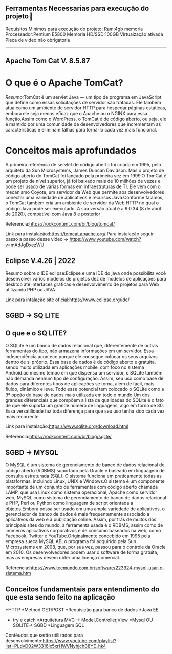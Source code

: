 ## Ferramentas Necessarias para execução do projeto🏴

Requisitos Minimos para execução do projeto:
Ram:4gb memoria
Processador:Pentium E5800
Memoria HD/SSD:100GB 
Virtuaização ativada
Placa de video:não obrigatoria

-------------------------------------------------------------------------------------------------------

## Apache Tom Cat V. 8.5.87

# O que é o  Apache TomCat?

*Resumo*:TomCat é um servlet Java — um tipo de programa em JavaScript que define como essas solicitações de servidor são tratadas. Ele também atua como um ambiente de servidor HTTP para hospedar páginas estáticas, embora ele seja menos eficaz que o Apache ou o NGINX para essa função.Assim como o WordPress, o TomCat é de código aberto, ou seja, ele é mantido por uma comunidade de desenvolvedores que incrementam as características e eliminam falhas para torná-lo cada vez mais funcional.


# Conceitos mais aprofundados

A primeira referência de servlet de código aberto foi criada em 1995, pelo arquiteto da Sun Microsystems, James Duncan Davidson. Mas o projeto de código aberto do TomCat foi lançado pela primeira vez em 1999.O TomCat é um projeto de nível superior, já foi baixado mais de 10 milhões de vezes e pode ser usado de várias formas em infraestruturas de TI. Ele vem com o mecanismo Coyote, um servidor da Web que permite aos desenvolvedores conectar uma variedade de aplicativos e recursos Java.Conforme falamos, o TomCat também cria um ambiente de servidor da Web HTTP no qual o código Java pode ser executado. A sua versão atual é a 9.0.34 (8 de abril de 2020), compatível com Java 8 e posterior

Referencia:https://rockcontent.com/br/blog/tomcat/


Link para instalação:https://tomcat.apache.org/
Para instalação seguir passo a passo desse video -> https://www.youtube.com/watch?v=mAdJgDxezWU

## Eclipse V.4.26 | 2022

Resumo sobre o IDE eclipse:Eclipse e uma IDE  do java onde possibilita você desenvolver varios modelos de projetos dez de modelos de aplicações para desktop até interfaces graficas e desenvolvimento de projetos para Web utilizando PHP ou JAVA.

Link para intalação site oficial:https://www.eclipse.org/ide/


## SGBD -> SQ LITE 


## O que e o SQ LITE?

O SQLite é um banco de dados relacional que, diferentemente de outras ferramentas do tipo, não armazena informações em um servidor. Essa independência acontece porque ele consegue colocar os seus arquivos dentro de si próprio. Essa base de dados é de código aberto e gratuita, sendo muito utilizada em aplicações mobile, com foco no sistema Android.ao mesmo tempo em que dispensa um servidor, o SQLite também não demanda nenhum tipo de configuração. Assim, seu uso como base de dados para diferentes tipos de aplicações se torna, além de fácil, mais fluído, dinâmico e leve. Todo esse potencial tem colocado o SQLite como a 9ª opção de base de dados mais utilizada em todo o mundo.Um dos grandes diferenciais que compõem a lista de qualidades do SQLite é o fato de que ele suporta um grande número de linguagens, algo em torno de 30. Essa versatilidade faz toda diferença para que seu uso tenha sido cada vez mais recorrente.

Link para instalação:https://www.sqlite.org/download.html

Referencia:https://rockcontent.com/br/blog/sqlite/

## SGBD -> MYSQL 

O MySQL é um sistema de gerenciamento de banco de dados relacional de código aberto (RDBMS) suportado pela Oracle e baseado em linguagem de consulta estruturada (SQL). O sistema funciona em praticamente todas as plataformas, incluindo Linux, UNIX e Windows.O sistema é um componente importante de um conjunto de ferramentas com código aberto chamada LAMP, que usa Linux como sistema operacional, Apache como servidor web, MySQL como sistema de gerenciamento de banco de dados relacional e PHP, Perl ou Python como linguagem de script orientada a objetos.Embora possa ser usado em uma ampla variedade de aplicativos, o gerenciador de banco de dados é mais frequentemente associado a aplicativos da web e à publicação online. Assim, por trás de muitos dos principais sites do mundo, a ferramenta usada é o RDBMS, assim como de inúmeros aplicativos corporativos e de consumo baseados na web, como Facebook, Twitter e YouTube.Originalmente concebido em 1995 pela empresa sueca MySQL AB, o programa foi adquirido pela Sun Microsystems em 2008, que, por sua vez, passou para o controle da Oracle em 2010. Os desenvolvedores podem usar o software de forma gratuita, mas as empresas devem obter uma licença comercial.

Referencia:https://www.tecmundo.com.br/software/223924-mysql-usar-o-sistema.htm

## Conceitos fundamentais para entendimento do que esta sendo feito na aplicação

*HTTP
*Method GET/POST 
*Requisição para banco de dados 
*Java EE
* try e catch 
*Arquitetura MVC -> Model,Controller,View
*Mysql OU SQLITE-> SGBD
*Linguagem SQL


Contéudos que serão utilizados para desenvolvimento:https://www.youtube.com/playlist?list=PLdvD02W3316Ix5xrHWVNyhjchB8YE_hk4

